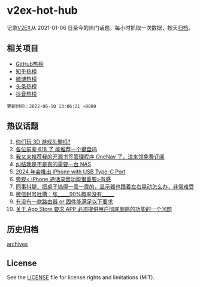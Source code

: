 # v2ex-hot-hub

 记录[V2EX](https://www.v2ex.com/)从 2021-01-06 日至今的热门话题。每小时抓取一次数据，按天[归档](archives)。
 
 ## 相关项目

- [GitHub热榜](https://github.com/snaildev/github-hot-hub)
- [知乎热榜](https://github.com/snaildev/zhihu-hot-hub)
- [微博热榜](https://github.com/snaildev/weibo-hot-hub)
- [头条热榜](https://github.com/snaildev/toutiao-hot-hub)
- [抖音热榜](https://github.com/snaildev/douyin-hot-hub)


 `更新时间：2022-06-10 13:06:21 +0800`

## 热议话题

1. [你们玩 3D 游戏头晕吗?](https://www.v2ex.com/t/858399)
1. [各位前辈 618 了 能推荐一个键盘吗](https://www.v2ex.com/t/858492)
1. [我又来推荐我的开源书签管理程序 OneNav 了，进来领免费订阅](https://www.v2ex.com/t/858419)
1. [纠结我是不是真的需要一台 NAS](https://www.v2ex.com/t/858400)
1. [2024 年会推出 iPhone with USB Type-C Port](https://www.v2ex.com/t/858537)
1. [旁观< iPhone 通话录音功能很重要>有感](https://www.v2ex.com/t/858480)
1. [同事抖腿，把桌子搞得一震一震的，显示器也跟着左右晃动怎么办，非常难受](https://www.v2ex.com/t/858556)
1. [微信封号吐槽：张_____90%概率没有_____](https://www.v2ex.com/t/858604)
1. [有没有一款路由器 or 固件能满足以下要求](https://www.v2ex.com/t/858546)
1. [关于 App Store 要求 APP 必须提供用户彻底删除的功能的一个问题](https://www.v2ex.com/t/858453)

## 历史归档

[archives](archives)

## License

See the [LICENSE](LICENSE) file for license rights and limitations (MIT).
